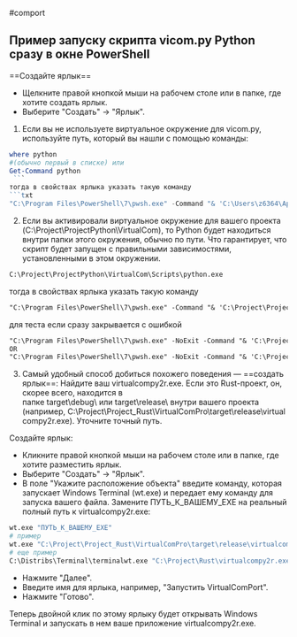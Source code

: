 #comport 

## Пример запуску скрипта vicom.py Python сразу в окне PowerShell
==Создайте ярлык==
- Щелкните правой кнопкой мыши на рабочем столе или в папке, где хотите создать ярлык.
- Выберите "Создать" -> "Ярлык".

1.  Если вы не используете виртуальное окружение для vicom.py, используйте путь, который вы нашли с помощью команды: 
```powershell
where python 
#(обычно первый в списке) или
Get-Command python
 ```
тогда в свойствах ярлыка указать такую команду
```txt
"C:\Program Files\PowerShell\7\pwsh.exe" -Command "& 'C:\Users\z6364\AppData\Local\Programs\Python\Python313\python.exe' 'C:\Project\ProjectPython\VirtualCom\vicom.py'"
```

2. Если вы активировали виртуальное окружение для вашего проекта (C:\Project\ProjectPython\VirtualCom), то Python будет находиться внутри папки этого окружения, обычно по пути. Что гарантирует, что скрипт будет запущен с правильными зависимостями, установленными в этом окружении.
```txt
C:\Project\ProjectPython\VirtualCom\Scripts\python.exe
```
тогда в свойствах ярлыка указать такую команду
```txt
"C:\Program Files\PowerShell\7\pwsh.exe" -Command "& 'C:\Project\ProjectPython\VirtualCom\.venv\Scripts\python.exe' 'C:\Project\ProjectPython\VirtualCom\vicom.py'"
```
для теста если сразу закрывается с ошибкой 
```txt
"C:\Program Files\PowerShell\7\pwsh.exe" -NoExit -Command "& 'C:\Project\ProjectPython\VirtualCom\Scripts\python.exe' 'C:\Project\ProjectPython\VirtualCom\vicom.py'"
OR
"C:\Program Files\PowerShell\7\pwsh.exe" -NoExit -Command "& 'C:\Project\ProjectPython\VirtualCom\.venv\Scripts\python.exe' 'C:\Project\ProjectPython\VirtualCom\vicom.py'"
```


3. Самый удобный способ добиться похожего поведения — ==создать ярлык==:
 Найдите ваш virtualcompy2r.exe. Если это Rust-проект, он, скорее всего, находится в папке target\debug\ или target\release\ внутри вашего проекта (например, C:\Project\Project_Rust\VirtualComPro\target\release\virtualcompy2r.exe). Уточните точный путь.

 Создайте ярлык:
- Кликните правой кнопкой мыши на рабочем столе или в папке, где хотите разместить ярлык.
- Выберите "Создать" -> "Ярлык".
- В поле "Укажите расположение объекта" введите команду, которая запускает Windows Terminal (wt.exe) и передает ему команду для запуска вашего файла. Замените ПУТЬ_К_ВАШЕМУ_EXE на реальный полный путь к virtualcompy2r.exe:
```bash
wt.exe "ПУТЬ_К_ВАШЕМУ_EXE"
# пример
wt.exe "C:\Project\Project_Rust\VirtualComPro\target\release\virtualcompy2r.exe"
# еще пример
C:\Distribs\Terminal\terminalwt.exe "C:\Project\Rust\virtualcompy2r.exe"
```
   
- Нажмите "Далее".
- Введите имя для ярлыка, например, "Запустить VirtualComPort".
- Нажмите "Готово".

Теперь двойной клик по этому ярлыку будет открывать Windows Terminal и запускать в нем ваше приложение virtualcompy2r.exe.
